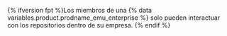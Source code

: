{% ifversion fpt %}Los miembros de una {% data variables.product.prodname_emu_enterprise %} solo pueden interactuar con los repositorios dentro de su empresa. {% endif %}